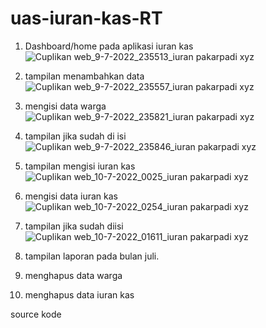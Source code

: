 # uas-iuran-kas-RT

1. Dashboard/home pada aplikasi iuran kas
![Cuplikan web_9-7-2022_235513_iuran pakarpadi xyz](https://user-images.githubusercontent.com/102292839/178116744-7d070a63-0b63-4b0b-baab-cd8f8c6a106e.jpeg)

2. tampilan menambahkan data
![Cuplikan web_9-7-2022_235557_iuran pakarpadi xyz](https://user-images.githubusercontent.com/102292839/178116894-c6c09e33-3db0-40b6-8320-c42f61224ef0.jpeg)

3. mengisi data warga
![Cuplikan web_9-7-2022_235821_iuran pakarpadi xyz](https://user-images.githubusercontent.com/102292839/178117029-3377be14-e47d-4189-8ce7-af30d36c0b0b.jpeg)

4. tampilan jika sudah di isi
![Cuplikan web_9-7-2022_235846_iuran pakarpadi xyz](https://user-images.githubusercontent.com/102292839/178117110-9903f647-6bc3-4622-9698-db3e679ae930.jpeg)

5. tampilan mengisi iuran kas
![Cuplikan web_10-7-2022_0025_iuran pakarpadi xyz](https://user-images.githubusercontent.com/102292839/178117146-26ff4075-742e-47b6-b3f7-76148cba18c3.jpeg)

6. mengisi data iuran kas 
![Cuplikan web_10-7-2022_0254_iuran pakarpadi xyz](https://user-images.githubusercontent.com/102292839/178117264-b4d7ff88-7281-42e0-8389-f2360d171b38.jpeg)

7. tampilan jika sudah diisi
![Cuplikan web_10-7-2022_01611_iuran pakarpadi xyz](https://user-images.githubusercontent.com/102292839/178117306-95f44a6f-4fc3-4c64-9220-59354f5688e5.jpeg)

8. tampilan laporan pada bulan juli.

9. menghapus data warga

10. menghapus data iuran kas

source kode 
